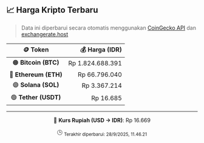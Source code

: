 

<!-- HARGA_KRIPTO -->
## 📈 Harga Kripto Terbaru

> Data ini diperbarui secara otomatis menggunakan [CoinGecko API](https://www.coingecko.com/) dan [exchangerate.host](https://exchangerate.host/)

<div align="center">

| 🪙 Token | 💰 Harga (IDR) |
|:------:|---------------:|
| 🟠 **Bitcoin (BTC)**   | Rp 1.824.688.391 |
| 🔵 **Ethereum (ETH)**  | Rp 66.796.040 |
| 🟣 **Solana (SOL)**    | Rp 3.367.214 |
| 🟢 **Tether (USDT)**   | Rp 16.685 |

---

💱 **Kurs Rupiah (USD → IDR)**: Rp 16.669

🕒 <sub>Terakhir diperbarui: 28/9/2025, 11.46.21</sub>

</div>
<!-- /HARGA_KRIPTO -->